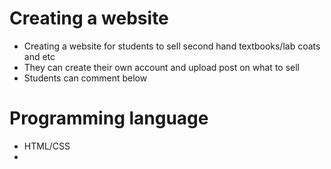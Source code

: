 # Creating a website
- Creating a website for students to sell second hand textbooks/lab coats and etc
- They can create their own account and upload post on what to sell
- Students can comment below

# Programming language
- HTML/CSS
- 
